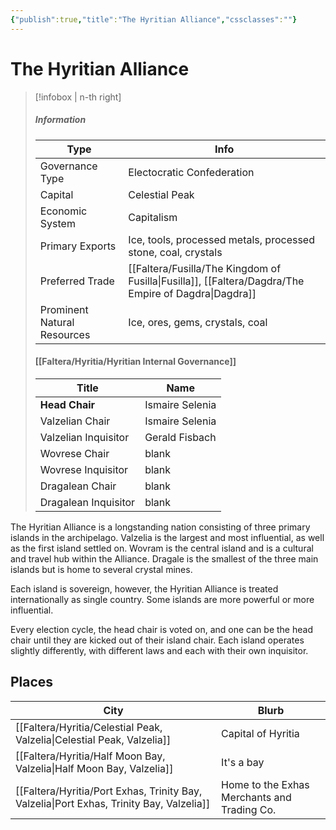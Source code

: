 ```yaml
---
{"publish":true,"title":"The Hyritian Alliance","cssclasses":""}
---
```



# The Hyritian Alliance

> [!infobox | n-th right]
>
> ##### Information
>
> | Type                        | Info                                                                  |
> | --------------------------- | --------------------------------------------------------------------- |
> | Governance Type             | Electocratic Confederation                                            |
> | Capital                     | Celestial Peak                                                        |
> | Economic System             | Capitalism                                                            |
> | Primary Exports             | Ice, tools, processed metals, processed stone, coal, crystals         |
> | Preferred Trade             | [[Faltera/Fusilla/The Kingdom of Fusilla\|Fusilla]], [[Faltera/Dagdra/The Empire of Dagdra\|Dagdra]] |
> | Prominent Natural Resources | Ice, ores, gems, crystals, coal                                       |
>
> #### [[Faltera/Hyritia/Hyritian Internal Governance]]
>
> | Title                | Name            |
> | -------------------- | --------------- |
> | **Head Chair**       | Ismaire Selenia |
> | Valzelian Chair      | Ismaire Selenia |
> | Valzelian Inquisitor | Gerald Fisbach  |
> | Wovrese Chair        | blank           |
> | Wovrese Inquisitor   | blank           |
> | Dragalean Chair      | blank           |
> | Dragalean Inquisitor | blank           |

The Hyritian Alliance is a longstanding nation consisting of three primary islands in the archipelago. Valzelia is the largest and most influential, as well as the first island settled on. Wovram is the central island and is a cultural and travel hub within the Alliance. Dragale is the smallest of the three main islands but is home to several crystal mines.

Each island is sovereign, however, the Hyritian Alliance is treated internationally as single country. Some islands are more powerful or more influential.

Every election cycle, the head chair is voted on, and one can be the head chair until they are kicked out of their island chair. Each island operates slightly differently, with different laws and each with their own inquisitor.

## Places
|City|Blurb|
|---|---|
|[[Faltera/Hyritia/Celestial Peak, Valzelia\|Celestial Peak, Valzelia]]|Capital of Hyritia|
|[[Faltera/Hyritia/Half Moon Bay, Valzelia\|Half Moon Bay, Valzelia]]|It's a bay|
|[[Faltera/Hyritia/Port Exhas, Trinity Bay, Valzelia\|Port Exhas, Trinity Bay, Valzelia]]|Home to the Exhas Merchants and Trading Co.|
